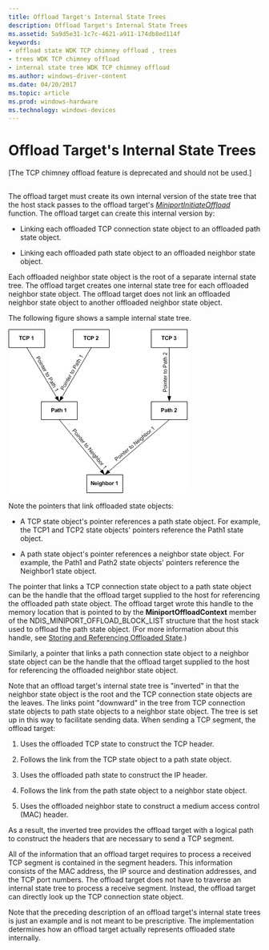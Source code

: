 ```yaml
---
title: Offload Target's Internal State Trees
description: Offload Target's Internal State Trees
ms.assetid: 5a9d5e31-1c7c-4621-a911-174db8ed114f
keywords:
- offload state WDK TCP chimney offload , trees
- trees WDK TCP chimney offload
- internal state tree WDK TCP chimney offload
ms.author: windows-driver-content
ms.date: 04/20/2017
ms.topic: article
ms.prod: windows-hardware
ms.technology: windows-devices
---
```


# Offload Target's Internal State Trees


\[The TCP chimney offload feature is deprecated and should not be used.\]

## <a href="" id="ddk-offload-target-s-internal-state-trees-ng"></a>


The offload target must create its own internal version of the state tree that the host stack passes to the offload target's [*MiniportInitiateOffload*](https://msdn.microsoft.com/library/windows/hardware/ff559393) function. The offload target can create this internal version by:

-   Linking each offloaded TCP connection state object to an offloaded path state object.

-   Linking each offloaded path state object to an offloaded neighbor state object.

Each offloaded neighbor state object is the root of a separate internal state tree. The offload target creates one internal state tree for each offloaded neighbor state object. The offload target does not link an offloaded neighbor state object to another offloaded neighbor state object.

The following figure shows a sample internal state tree.

![diagram illustrating an internal state tree](images/state-pointers.png)

Note the pointers that link offloaded state objects:

-   A TCP state object's pointer references a path state object. For example, the TCP1 and TCP2 state objects' pointers reference the Path1 state object.

-   A path state object's pointer references a neighbor state object. For example, the Path1 and Path2 state objects' pointers reference the Neighbor1 state object.

The pointer that links a TCP connection state object to a path state object can be the handle that the offload target supplied to the host for referencing the offloaded path state object. The offload target wrote this handle to the memory location that is pointed to by the **MiniportOffloadContext** member of the NDIS\_MINIPORT\_OFFLOAD\_BLOCK\_LIST structure that the host stack used to offload the path state object. (For more information about this handle, see [Storing and Referencing Offloaded State](storing-and-referencing-offloaded-state.md).)

Similarly, a pointer that links a path connection state object to a neighbor state object can be the handle that the offload target supplied to the host for referencing the offloaded neighbor state object.

Note that an offload target's internal state tree is "inverted" in that the neighbor state object is the root and the TCP connection state objects are the leaves. The links point "downward" in the tree from TCP connection state objects to path state objects to a neighbor state object. The tree is set up in this way to facilitate sending data. When sending a TCP segment, the offload target:

1.  Uses the offloaded TCP state to construct the TCP header.

2.  Follows the link from the TCP state object to a path state object.

3.  Uses the offloaded path state to construct the IP header.

4.  Follows the link from the path state object to a neighbor state object.

5.  Uses the offloaded neighbor state to construct a medium access control (MAC) header.

As a result, the inverted tree provides the offload target with a logical path to construct the headers that are necessary to send a TCP segment.

All of the information that an offload target requires to process a received TCP segment is contained in the segment headers. This information consists of the MAC address, the IP source and destination addresses, and the TCP port numbers. The offload target does not have to traverse an internal state tree to process a receive segment. Instead, the offload target can directly look up the TCP connection state object.

Note that the preceding description of an offload target's internal state trees is just an example and is not meant to be prescriptive. The implementation determines how an offload target actually represents offloaded state internally.

 

 





